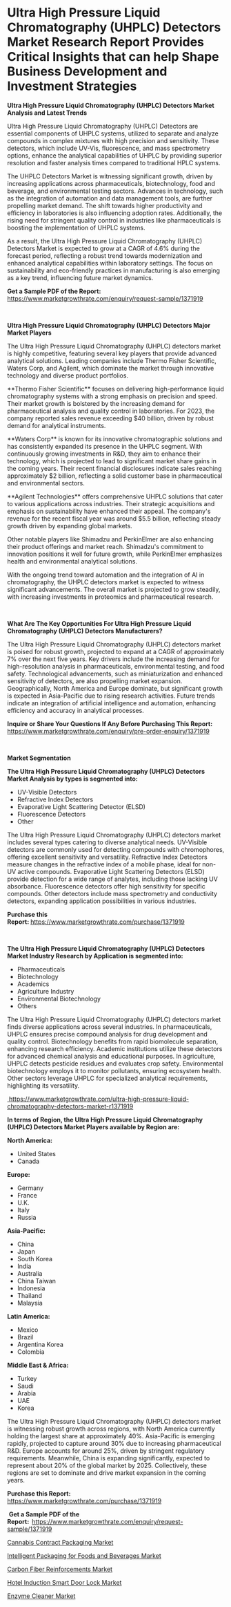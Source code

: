 <p><h1>Ultra High Pressure Liquid Chromatography (UHPLC) Detectors Market Research Report Provides Critical Insights that can help Shape Business Development and Investment Strategies</h1></p><p><strong>Ultra High Pressure Liquid Chromatography (UHPLC) Detectors Market Analysis and Latest Trends</strong></p>
<p><p>Ultra High Pressure Liquid Chromatography (UHPLC) Detectors are essential components of UHPLC systems, utilized to separate and analyze compounds in complex mixtures with high precision and sensitivity. These detectors, which include UV-Vis, fluorescence, and mass spectrometry options, enhance the analytical capabilities of UHPLC by providing superior resolution and faster analysis times compared to traditional HPLC systems. </p><p>The UHPLC Detectors Market is witnessing significant growth, driven by increasing applications across pharmaceuticals, biotechnology, food and beverage, and environmental testing sectors. Advances in technology, such as the integration of automation and data management tools, are further propelling market demand. The shift towards higher productivity and efficiency in laboratories is also influencing adoption rates. Additionally, the rising need for stringent quality control in industries like pharmaceuticals is boosting the implementation of UHPLC systems.</p><p>As a result, the Ultra High Pressure Liquid Chromatography (UHPLC) Detectors Market is expected to grow at a CAGR of 4.6% during the forecast period, reflecting a robust trend towards modernization and enhanced analytical capabilities within laboratory settings. The focus on sustainability and eco-friendly practices in manufacturing is also emerging as a key trend, influencing future market dynamics.</p></p>
<p><strong>Get a Sample PDF of the Report:&nbsp;</strong> <a href="https://www.marketgrowthrate.com/enquiry/request-sample/1371919">https://www.marketgrowthrate.com/enquiry/request-sample/1371919</a></p>
<p>&nbsp;</p>
<p><strong>Ultra High Pressure Liquid Chromatography (UHPLC) Detectors Major Market Players</strong></p>
<p><p>The Ultra High Pressure Liquid Chromatography (UHPLC) detectors market is highly competitive, featuring several key players that provide advanced analytical solutions. Leading companies include Thermo Fisher Scientific, Waters Corp, and Agilent, which dominate the market through innovative technology and diverse product portfolios.</p><p>**Thermo Fisher Scientific** focuses on delivering high-performance liquid chromatography systems with a strong emphasis on precision and speed. Their market growth is bolstered by the increasing demand for pharmaceutical analysis and quality control in laboratories. For 2023, the company reported sales revenue exceeding $40 billion, driven by robust demand for analytical instruments.</p><p>**Waters Corp** is known for its innovative chromatographic solutions and has consistently expanded its presence in the UHPLC segment. With continuously growing investments in R&D, they aim to enhance their technology, which is projected to lead to significant market share gains in the coming years. Their recent financial disclosures indicate sales reaching approximately $2 billion, reflecting a solid customer base in pharmaceutical and environmental sectors.</p><p>**Agilent Technologies** offers comprehensive UHPLC solutions that cater to various applications across industries. Their strategic acquisitions and emphasis on sustainability have enhanced their appeal. The company's revenue for the recent fiscal year was around $5.5 billion, reflecting steady growth driven by expanding global markets.</p><p>Other notable players like Shimadzu and PerkinElmer are also enhancing their product offerings and market reach. Shimadzu's commitment to innovation positions it well for future growth, while PerkinElmer emphasizes health and environmental analytical solutions.</p><p>With the ongoing trend toward automation and the integration of AI in chromatography, the UHPLC detectors market is expected to witness significant advancements. The overall market is projected to grow steadily, with increasing investments in proteomics and pharmaceutical research.</p></p>
<p>&nbsp;</p>
<p><strong>What Are The Key Opportunities For Ultra High Pressure Liquid Chromatography (UHPLC) Detectors Manufacturers?</strong></p>
<p><p>The Ultra High Pressure Liquid Chromatography (UHPLC) detectors market is poised for robust growth, projected to expand at a CAGR of approximately 7% over the next five years. Key drivers include the increasing demand for high-resolution analysis in pharmaceuticals, environmental testing, and food safety. Technological advancements, such as miniaturization and enhanced sensitivity of detectors, are also propelling market expansion. Geographically, North America and Europe dominate, but significant growth is expected in Asia-Pacific due to rising research activities. Future trends indicate an integration of artificial intelligence and automation, enhancing efficiency and accuracy in analytical processes.</p></p>
<p><strong>Inquire or Share Your Questions If Any Before Purchasing This Report:</strong> <a href="https://www.marketgrowthrate.com/enquiry/pre-order-enquiry/1371919">https://www.marketgrowthrate.com/enquiry/pre-order-enquiry/1371919</a></p>
<p>&nbsp;</p>
<p><strong>Market Segmentation</strong></p>
<p><strong>The Ultra High Pressure Liquid Chromatography (UHPLC) Detectors Market Analysis by types is segmented into:</strong></p>
<p><ul><li>UV-Visible Detectors</li><li>Refractive Index Detectors</li><li>Evaporative Light Scattering Detector (ELSD)</li><li>Fluorescence Detectors</li><li>Other</li></ul></p>
<p><p>The Ultra High Pressure Liquid Chromatography (UHPLC) detectors market includes several types catering to diverse analytical needs. UV-Visible detectors are commonly used for detecting compounds with chromophores, offering excellent sensitivity and versatility. Refractive Index Detectors measure changes in the refractive index of a mobile phase, ideal for non-UV active compounds. Evaporative Light Scattering Detectors (ELSD) provide detection for a wide range of analytes, including those lacking UV absorbance. Fluorescence detectors offer high sensitivity for specific compounds. Other detectors include mass spectrometry and conductivity detectors, expanding application possibilities in various industries.</p></p>
<p><strong>Purchase this Report:&nbsp;</strong><a href="https://www.marketgrowthrate.com/purchase/1371919">https://www.marketgrowthrate.com/purchase/1371919</a></p>
<p>&nbsp;</p>
<p><strong>The Ultra High Pressure Liquid Chromatography (UHPLC) Detectors Market Industry Research by Application is segmented into:</strong></p>
<p><ul><li>Pharmaceuticals</li><li>Biotechnology</li><li>Academics</li><li>Agriculture Industry</li><li>Environmental Biotechnology</li><li>Others</li></ul></p>
<p><p>The Ultra High Pressure Liquid Chromatography (UHPLC) detectors market finds diverse applications across several industries. In pharmaceuticals, UHPLC ensures precise compound analysis for drug development and quality control. Biotechnology benefits from rapid biomolecule separation, enhancing research efficiency. Academic institutions utilize these detectors for advanced chemical analysis and educational purposes. In agriculture, UHPLC detects pesticide residues and evaluates crop safety. Environmental biotechnology employs it to monitor pollutants, ensuring ecosystem health. Other sectors leverage UHPLC for specialized analytical requirements, highlighting its versatility.</p></p>
<p><a href="https://www.marketgrowthrate.com/ultra-high-pressure-liquid-chromatography-detectors-market-r1371919">&nbsp;https://www.marketgrowthrate.com/ultra-high-pressure-liquid-chromatography-detectors-market-r1371919</a></p>
<p><strong>In terms of Region, the Ultra High Pressure Liquid Chromatography (UHPLC) Detectors Market Players available by Region are:</strong></p>
<p>
    <p> <strong> North America: </strong>
        <ul>
            <li>United States</li>
            <li>Canada</li>
        </ul>
        </p> 
    <p> <strong> Europe: </strong>
        <ul>
            <li>Germany</li>
            <li>France</li>
            <li>U.K.</li>
            <li>Italy</li>
            <li>Russia</li>
        </ul>
        </p> 
    <p> <strong> Asia-Pacific: </strong>
        <ul>
            <li>China</li>
            <li>Japan</li>
            <li>South Korea</li>
            <li>India</li>
            <li>Australia</li>
            <li>China Taiwan</li>
            <li>Indonesia</li>
            <li>Thailand</li>
            <li>Malaysia</li>
        </ul>
        </p> 
    <p> <strong> Latin America: </strong>
        <ul>
            <li>Mexico</li>
            <li>Brazil</li>
            <li>Argentina Korea</li>
            <li>Colombia</li>
        </ul>
        </p> 
    <p> <strong> Middle East & Africa: </strong>
        <ul>
            <li>Turkey</li>
            <li>Saudi</li>
            <li>Arabia</li>
            <li>UAE</li>
            <li>Korea</li>
        </ul>
    </p>
    </p>
<p><p>The Ultra High Pressure Liquid Chromatography (UHPLC) detectors market is witnessing robust growth across regions, with North America currently holding the largest share at approximately 40%. Asia-Pacific is emerging rapidly, projected to capture around 30% due to increasing pharmaceutical R&D. Europe accounts for around 25%, driven by stringent regulatory requirements. Meanwhile, China is expanding significantly, expected to represent about 20% of the global market by 2025. Collectively, these regions are set to dominate and drive market expansion in the coming years.</p></p>
<p><strong>Purchase this Report: </strong><a href="https://www.marketgrowthrate.com/purchase/1371919">https://www.marketgrowthrate.com/purchase/1371919</a></p>
<p>&nbsp;<strong>Get a Sample PDF of the Report:&nbsp;&nbsp;</strong><a href="https://www.marketgrowthrate.com/enquiry/request-sample/1371919">https://www.marketgrowthrate.com/enquiry/request-sample/1371919</a></p>
<p><strong></strong></p>
<p><p><a href="https://medium.com/@exodusallen/global-cannabis-contract-packaging-market-analysis-trends-forecasts-and-growth-opportunities-e52ee9a71e9f?postPublishedType=repub">Cannabis Contract Packaging Market</a></p><p><a href="https://issuu.com/reportprime-2/docs/intelligent-packaging-for-foods-and_d9ac4468f9349d">Intelligent Packaging for Foods and Beverages Market</a></p><p><a href="https://www.linkedin.com/pulse/how-regional-global-trends-shaping-carbon-fiber-reinforcements-ksu1e?trackingId=QbuXYyiKROmXK%2FfHZqiqxQ%3D%3D">Carbon Fiber Reinforcements Market</a></p><p><a href="https://github.com/BryceTownsendr/Market-Research-Report-List-6/blob/main/hotel-induction-smart-door-lock-market.md">Hotel Induction Smart Door Lock Market</a></p><p><a href="https://www.linkedin.com/pulse/global-enzyme-cleaner-market-opportunities-forecast-period-2recc?trackingId=usUkU7n5RTmxvFzvkBqyRw%3D%3D">Enzyme Cleaner Market</a></p></p>